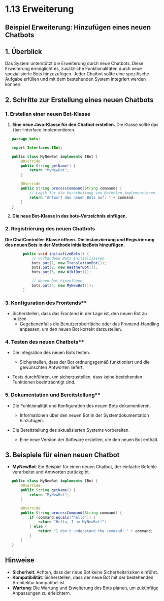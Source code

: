 # 1.13 Erweiterung

## Beispiel Erweiterung: Hinzufügen eines neuen Chatbots

## 1. Überblick

Das System unterstützt die Erweiterung durch neue Chatbots. Diese Erweiterung ermöglicht es, zusätzliche Funktionalitäten durch neue spezialisierte Bots hinzuzufügen. Jeder Chatbot sollte eine spezifische Aufgabe erfüllen und mit dem bestehenden System integriert werden können.

## 2. Schritte zur Erstellung eines neuen Chatbots

### 1. Erstellen einer neuen Bot-Klasse

1. **Eine neue Java-Klasse für den Chatbot erstellen.**
   Die Klasse sollte das `IBot`-Interface implementieren.

```java
   package bots;

   import Interfaces.IBot;

   public class MyNewBot implements IBot {
       @Override
       public String getName() {
           return "MyNewBot";
       }

       @Override
       public String processCommand(String command) {
           // Logik für die Verarbeitung von Befehlen implementieren
           return "Antwort des neuen Bots auf: " + command;
       }
   }
```

2. **Die neue Bot-Klasse in das bots-Verzeichnis einfügen.**

### 2. Registrierung des neuen Chatbots

**Die ChatController-Klasse öffnen.**
    **Die Instanziierung und Registrierung des neuen Bots in der Methode initializeBots hinzufügen.**

```java
        public void initializeBots() {
            // Vorhandene Bots initialisieren
            bots.put(1, new TranslationBot());
            bots.put(2, new WeatherBot());
            bots.put(3, new WikiBot());

            // Neuen Bot hinzufügen
            bots.put(4, new MyNewBot());
        }
```
### 3. Konfiguration des Frontends**

- Sicherstellen, dass das Frontend in der Lage ist, den neuen Bot zu nutzen.
    - Gegebenenfalls die Benutzeroberfläche oder das Frontend-Handling anpassen, um den neuen Bot korrekt darzustellen.

### 4. Testen des neuen Chatbots**

- Die Integration des neuen Bots testen.
   - Sicherstellen, dass der Bot ordnungsgemäß funktioniert und die gewünschten Antworten liefert.

- Tests durchführen, um sicherzustellen, dass keine bestehenden Funktionen beeinträchtigt sind.

### 5. Dokumentation und Bereitstellung**

- Die Funktionalität und Konfiguration des neuen Bots dokumentieren.
   - Informationen über den neuen Bot in der Systemdokumentation hinzufügen.
   

- Die Bereitstellung des aktualisierten Systems vorbereiten.
   - Eine neue Version der Software erstellen, die den neuen Bot enthält.

## 3. Beispiele für einen neuen Chatbot

- **MyNewBot**: Ein Beispiel für einen neuen Chatbot, der einfache Befehle verarbeitet und Antworten zurückgibt.

```java
   public class MyNewBot implements IBot {
       @Override
       public String getName() {
           return "MyNewBot";
       }

       @Override
       public String processCommand(String command) {
           if (command.equals("hello")) {
               return "Hello, I am MyNewBot!";
           } else {
               return "I don't understand the command: " + command;
           }
       }
   }
```

## Hinweise

- **Sicherheit**: Achten, dass der neue Bot keine Sicherheitsrisiken einführt.
- **Kompatibilität**: Sicherstellen, dass der neue Bot mit der bestehenden Architektur kompatibel ist.
- **Wartung**: Die Wartung und Erweiterung des Bots planen, um zukünftige Anpassungen zu erleichtern.


